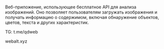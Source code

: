 Веб-приложение, использующее бесплатное API для анализа изображений. Оно позволяет пользователям загружать изображения и получать информацию о содержимом, включая обнаружение объектов, цветов, текста и других характеристик.

TG: t.me/qdweb

webalt.xyz

